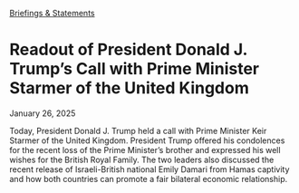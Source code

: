 [Briefings &amp; Statements](https://www.whitehouse.gov/briefings-statements/)

# 					Readout of President Donald J. Trump’s Call with Prime Minister Starmer of the United Kingdom				

January 26, 2025

Today, President Donald J. Trump held a call with Prime Minister Keir Starmer of the United Kingdom. President Trump offered his condolences for the recent loss of the Prime Minister’s brother and expressed his well wishes for the British Royal Family. The two leaders also discussed the recent release of Israeli-British national Emily Damari from Hamas captivity and how both countries can promote a fair bilateral economic relationship.
